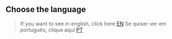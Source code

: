 ## Choose the language

> If you want to see in english, click here [EN](https://github.com/FabricioMacena/Data_Analysis/blob/main/Heart%20Diseases/(EN)/doc_HeartDiseases(EN).md)
> Se quiser ver em português, clique aqui [PT](https://github.com/FabricioMacena/Data_Analysis/blob/main/Heart%20Diseases/(PT)/doc_HeartDiseases(PT).md)